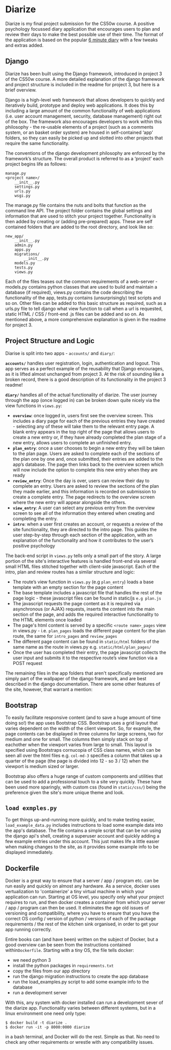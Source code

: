 # Diarize
Diarize is my final project submission for the CS50w course. A positive psychology focussed diary application that encourages users to plan and review their days to make the best possible use of their time. The format of the application is based on the popular <a href="https://createurbestself.com">6 minute diary</a> with a few tweaks and extras added.

## Django
Diarize has been built using the Django framework, introduced in project 3 of the CS50w course. A more detailed explanation of the django framework and project structure is included in the readme for project 3, but here is a brief overview. 

Django is a high-level web framework that allows developers to quickly and iteratively build, prototype and deploy web applications. It does this by including a large amount of the common functionality of web applications (i.e. user account management, security, database management) right out of the box. The framework also encourages developers to work within this philosophy - the re-usable elements of a project (such as a comments system, or an basket order system) are housed in self-contained ‘app’ folders, so they can easily be picked up and slotted into other projects that require the same functionality. 

The conventions of the django development philosophy are enforced by the framework’s structure. The overall product is referred to as a ‘project’ each project begins life as follows:

```
manage.py
<project name>/
	__init__.py
	settings.py
	urls.py
	wsgi.py
```

The manage.py file contains the nuts and bolts that function as the command line API. The project folder contains the global settings and information that are used to stitch your project together.
Functionality is then added by creating or (adding pre-prepared) apps. These are self contained folders that are added to the root directory, and look like so:

```
new_app/
	__init__.py
	admin.py
	apps.py
	migrations/
		__init__.py
	models.py
	tests.py
	views.py
```

Each of the files teases out the common requirements of a web-server - models.py contains python classes that are used to build and maintain a database (if required), views.py contains the code describing the functionality of the app, tests.py contains (unsurprisingly) test scripts and so on. Other files can be added to this basic structure as required, such as a urls.py file to tell django what view function to call when a url is requested, static HTML / CSS / front-end .js files can be added and so on. As mentioned above, a more comprehensive explanation is given in the readme for project 3.

## Project Structure and Logic

Diarise is split into two apps - `accounts/` and `diary/`:

**`accounts/`** handles user registration, login, authentication and logout. This app serves as a perfect example of the reusability that Django encourages, as it is lifted almost unchanged from project 3. At the risk of sounding like a broken record, there is a good description of its functionality in the project 3 readme!

**`diary/`** handles all of the actual functionality of diarize. The user journey through the app (once logged in) can be broken down quite nicely via the view functions in `views.py`:

* **`overview`**: once logged in, users first see the overview screen. This includes a diary page for each of the previous entries they have created - selecting any of these will take them to the relevant entry page. A blank entry appears in the top right of the page that allows users to create a new entry or, if they have already completed the plan stage of a new entry, allows users to complete an unfinished entry.
* **`plan_entry`**: once a user chooses to begin a new entry they will be taken to the plan page. Users are asked to complete each of the sections of the plan one by one and, once submitted, their entries are added to the app’s database. The page then links back to the overview screen which will now include the option to complete this new entry when they are ready
* **`review_entry`**: Once the day is over, users can review their day to complete an entry. Users are asked to review the sections of the plan they made earlier, and this information is recorded on submission to create a complete entry. The page redirects to the overview screen where the new entry will appear alongside the others.
* **`view_entry`**: A user can select any previous entry from the overview screen to see all of the information they entered when creating and completing the entry. 
* **`intro`**: when a user first creates an account, or requests a review of the site functionality, they are directed to the intro page. This guides the user step-by-step through each section of the application, with an explanation of the functionality and how it contributes to the user’s positive psychology

The back-end script in `views.py` tells only a small part of the story. A large portion of the site's interactive features is handled front-end via several small HTML files stitched together with client-side javascript. Each of the intro, plan and review routes has a similar structure and logic:
* The route’s view function in `views.py` (e.g `plan_entry`) loads a base template with an empty section for the page content
* The base template includes a javascript file that handles the rest of the page logic - these javascript files can be found in static/js `e.g plan.js`
* The javascript requests the page content as it is required via asynchronous (or AJAX) requests, inserts the content into the main section of the page, and adds the required interactive functionality to the HTML elements once loaded
* The page's html content is served by a specific `<route name>_pages` view in views.py - i.e. `plan_pages` loads the different page content for the plan route, the same for `intro_pages` and `review_pages`
* The different page content can be found in `static/html` folders of the same name as the route in views.py e.g. `static/html/plan_pages/`
* Once the user has completed their entry, the page javascript collects the user input and submits it to the respective route’s view function via a POST request

The remaining files in the app folders that aren't specifically mentioned are simply part of the wallpaper of the django framework, and are best described in the django documentation. There are some other features of the site, however, that warrant a mention:

## Bootstrap

To easily facilitate responsive content (and to save a huge amount of time doing so!) the app uses Bootstrap CSS. Bootstrap uses a grid layout that varies dependent on the width of the client viewport. So, for example, the page contents can be displayed in three columns for large screens, two for medium and one for small. The columns then simply stack on top of eachother when the viewport varies from large to small. This layout is specified using Bootstraps cornucopia of CSS class names, which can be seen all over the html files e.g. `col-md-3` specifies a column that takes up a quarter of the page (the page is divided into 12 - so 3 / 12) when the viewport is medium sized or larger.

Bootstrap also offers a huge range of custom components and utilities that can be used to add a professional touch to a site very quickly. These have been used more sparingly, with custom css (found in `static/css/`) being the preference given the site's more unique theme and look. 

## `load exmples.py`

To get things up-and-running more quickly, and to make testing easier, `load_example_data.py` includes instructions to load some example data into the app's database. The file contains a simple script that can be run using the django api's shell, creating a superuser account and quickly adding a few example entries under this account. This just makes life a little easier when making changes to the site, as it provides some example info to be displayed immediately.

## Dockerfile

Docker is a great way to ensure that a server / app / program etc. can be run easily and quickly on almost any hardware. As a service, docker uses vertualization to 'containerize' a tiny virtual machine in which your application can run. Starting at OS level, you specify only what your project requires to run, and then docker creates a container from which your server / app / program can then be used. It eliminates the age old issues of versioning and compatibility, where you have to ensure that you have the correct OS config / version of python / versions of each of the package requirements / the rest of the kitchen sink organised, in order to get your app running correctly.


Entire books can (and have been) written on the subject of Docker, but a good overview can be seen from the instructions contained within`Dockerfile`. Starting with a tiny OS, the file tells docker:

* we need python 3
* install the python packages in `requirements.txt`
* copy the files from our app directory
* run the django migration instructions to create the app database
* run the load_examples.py script to add some example info to the database
* run a development server

With this, any system with docker installed can run a development sever of the diarize app. Functionality varies between different systems, but in a linux environment one need only type:
 
 ```
$ docker build -t diarize .
$ docker run -it -p 8000:0000 diarize
 ```
 in a bash terminal, and Docker will do the rest. Simple as that. No need to check any other requirements or wrestle with any compatibility issues.
